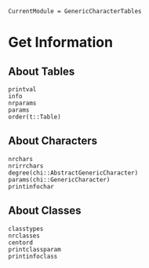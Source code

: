 ```@meta
CurrentModule = GenericCharacterTables
```

# Get Information

## About Tables
```@docs
printval
info
nrparams
params
order(t::Table)
```

## About Characters

```@docs
nrchars
nrirrchars
degree(chi::AbstractGenericCharacter)
params(chi::GenericCharacter)
printinfochar
```

## About Classes

```@docs
classtypes
nrclasses
centord
printclassparam
printinfoclass
```
